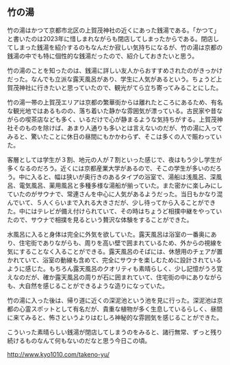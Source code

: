 ## 竹の湯

竹の湯はかつて京都市北区の上賀茂神社の近くにあった銭湯である。「かつて」と書いたのは2023年に惜しまれながらも閉店してしまったからである。閉店してしまった銭湯を紹介するのもなんだか寂しい気持ちになるが、竹の湯は京都の銭湯の中でも特に個性的な銭湯だったので、紹介しておきたいと思う。

竹の湯のことを知ったのは、銭湯に詳しい友人からおすすめされたのがきっかけだった。なんでも立派な露天風呂があり、学生に人気があるという。ちょうど上賀茂神社に行きたいと思っていたので、観光がてら立ち寄ってみることにした。

竹の湯一帯の上賀茂エリアは京都の繁華街からは離れたところにあるため、有名な観光地ではあるものの、落ち着いた静かな雰囲気が漂っている。古民家や昔ながらの喫茶店なども多く、いるだけで心が静まるような気持ちがする。上賀茂神社そのものを除けば、あまり人通りも多いとは言えないのだが、竹の湯に入ってみると、驚いたことに休日の昼間にもかかわらず、そこは多くの人で賑わっていた。

客層としては学生が３割、地元の人が７割といった感じで、夜はもう少し学生が多くなるのだろう。近くには京都産業大学があるので、そこの学生が多いのだろう。中に入ると、幅は狭いが奥行きのあるタイプの浴室で、湯船は浅風呂、深風呂、電気風呂、薬用風呂と多種多様な湯船が揃っていた。また密かに楽しみにしていたのがサウナで、常連さんを中心に人気があるようだった。当日もかなり混んでいて、５人くらいまで入れる大きさだが、少し待ってから入ることができた。中にはテレビが備え付けられていて、その時はちょうど相撲中継をやっていたので、サウナで相撲を見るという贅沢な体験をすることができた。

水風呂に入ると身体は完全に外気を欲していた。露天風呂は浴室の一番奥にあり、住宅街でありながらも、周りを高い壁で囲まれているため、外からの視線を気にすることなく入ることができる。露天風呂のそばには、休憩用のチェアが置かれていて、浴室の動線も含めて、完全にサウナを楽しむために設計されているように感じた。もちろん露天風呂のクオリティも素晴らしく、少し記憶がうろ覚えなのだが、確か露天風呂の周りが石に囲まれていて、住宅街の中にありながらも、大自然を感じることができるような造りになっていた。

竹の湯に入った後は、帰り道に近くの深泥池という池を見に行った。深泥池は京都の心霊スポットとして有名だが、貴重な植物が多く生息しているらしく、昼間に来てみると、怖さというよりはむしろ神秘的な雰囲気を感じることができた。

こういった素晴らしい銭湯が閉店してしまうのをみると、諸行無常、ずっと残り続けるものなんて何もないのだなと思う今日この頃。

http://www.kyo1010.com/takeno-yu/
